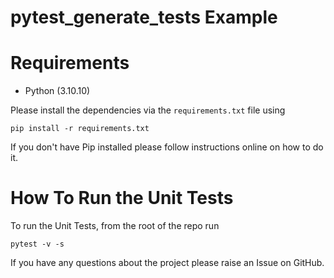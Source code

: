 # pytest_generate_tests Example

<!-- This repo contains the sample code for the article - [How to Use Hypothesis and Pytest for Robust Property-Based Testing in Python](https://pytest-with-eric.com/pytest-advanced/hypothesis-testing-python/) -->

<!-- This project explains how to Build a Shopping Cart App and apply property-based testing with Hypothesis and Pytest. -->

# Requirements
* Python (3.10.10)

Please install the dependencies via the `requirements.txt` file using 
```commandline
pip install -r requirements.txt
```
If you don't have Pip installed please follow instructions online on how to do it.

# How To Run the Unit Tests
To run the Unit Tests, from the root of the repo run
```commandline
pytest -v -s
```

If you have any questions about the project please raise an Issue on GitHub. 